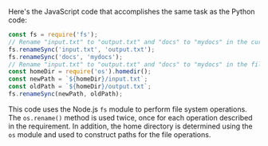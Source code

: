 Here's the JavaScript code that accomplishes the same task as the Python code:
```javascript
const fs = require('fs');
// Rename "input.txt" to "output.txt" and "docs" to "mydocs" in the current working directory
fs.renameSync('input.txt', 'output.txt');
fs.renameSync('docs', 'mydocs');
// Rename "input.txt" to "output.txt" and "docs" to "mydocs" in the filesystem root
const homeDir = require('os').homedir();
const newPath = `${homeDir}/input.txt`;
const oldPath = `${homeDir}/output.txt`;
fs.renameSync(newPath, oldPath);
``` 
This code uses the Node.js `fs` module to perform file system operations. The `os.rename()` method is used twice, once for each operation described in the requirement. In addition, the home directory is determined using the `os` module and used to construct paths for the file operations.

